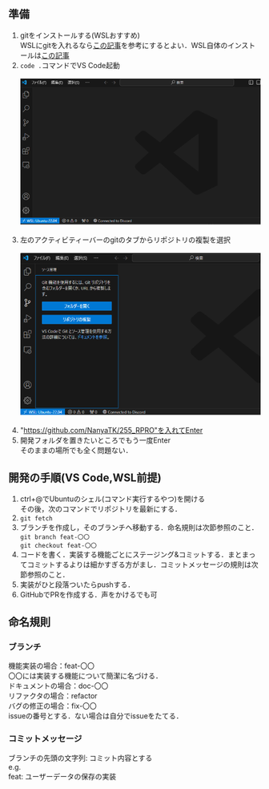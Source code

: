 ## 準備
1. gitをインストールする(WSLおすすめ) <br> WSLにgitを入れるなら[この記事](https://qiita.com/tommy_g/items/771ac45b89b02e8a5d64)を参考にするとよい．WSL自体のインストールは[この記事](https://learn.microsoft.com/ja-jp/windows/wsl/install)
1. ```code .```コマンドでVS Code起動 <br><br>
![参考画像](/image/Image_001.png)
<br><br>
1. 左のアクティビティーバーのgitのタブからリポジトリの複製を選択<br><br>
![参考画像](/image/Image_002.png)
<br><br>
1. "https://github.com/NanyaTK/255_RPRO"を入れてEnter
1. 開発フォルダを置きたいところでもう一度Enter<br>
    そのままの場所でも全く問題ない．

## 開発の手順(VS Code,WSL前提)
1. ctrl+@でUbuntuのシェル(コマンド実行するやつ)を開ける<br>その後，次のコマンドでリポジトリを最新にする．
1. ```git fetch```
1. ブランチを作成し，そのブランチへ移動する．命名規則は次節参照のこと．<br>
```git branch feat-〇〇```<br>
```git checkout feat-〇〇```
1. コードを書く．実装する機能ごとにステージング&コミットする．まとまってコミットするよりは細かすぎる方がまし．コミットメッセージの規則は次節参照のこと．
1. 実装がひと段落ついたらpushする．
1. GitHubでPRを作成する．声をかけるでも可

## 命名規則
### ブランチ
機能実装の場合：feat-〇〇<br>
〇〇には実装する機能について簡潔に名づける．<br>
ドキュメントの場合：doc-〇〇<br>
リファクタの場合：refactor<br>
バグの修正の場合：fix-〇〇<br>
issueの番号とする．ない場合は自分でissueをたてる．
### コミットメッセージ
ブランチの先頭の文字列: コミット内容とする<br>
e.g.<br>
feat: ユーザーデータの保存の実装